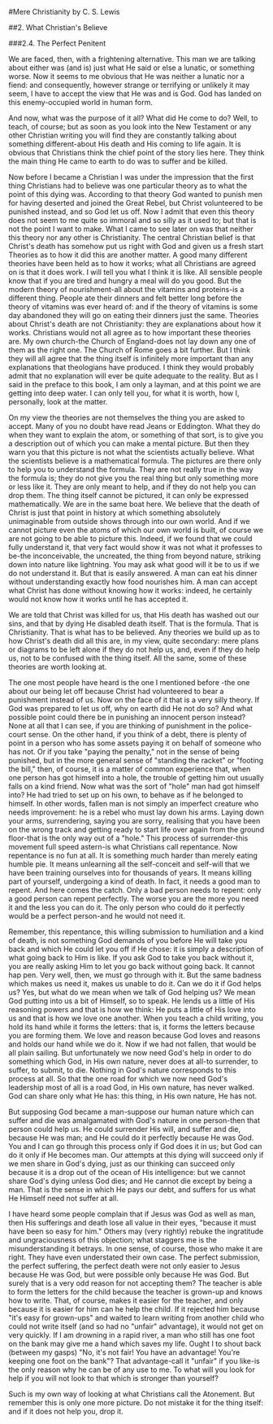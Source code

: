 #Mere Christianity 
by C. S. Lewis

##2. What Christian's Believe

###2.4. The Perfect Penitent

We are faced, then, with a frightening alternative. This man we are talking about either was (and is) just what He said or else a lunatic, or something worse. Now it seems to me obvious that He was neither a lunatic nor a fiend: and consequently, however strange or terrifying or unlikely it may seem, I have to accept the view that He was and is God. God has landed on this enemy-occupied world in human form.

And now, what was the purpose of it all? What did He come to do? Well, to teach, of course; but as soon as you look into the New Testament or any other Christian writing you will find they are constantly talking about something different-about His death and His coming to life again. It is obvious that Christians think the chief point of the story lies here. They think the main thing He came to earth to do was to suffer and be killed.

Now before I became a Christian I was under the impression that the first thing Christians had to believe was one particular theory as to what the point of this dying was. According to that theory God wanted to punish men for having deserted and joined the Great Rebel, but Christ volunteered to be punished instead, and so God let us off. Now I admit that even this theory does not seem to me quite so immoral and so silly as it used to; but that is not the point I want to make. What I came to see later on was that neither this theory nor any other is Christianity. The central Christian belief is that Christ's death has somehow put us right with God and given us a fresh start Theories as to how it did this are another matter. A good many different theories have been held as to how it works; what all Christians are agreed on is that it does work. I will tell you what I think it is like. All sensible people know that if you are tired and hungry a meal will do you good. But the modern theory of nourishment-all about the vitamins and proteins-is a different thing. People ate their dinners and felt better long before the theory of vitamins was ever heard of: and if the theory of vitamins is some day abandoned they will go on eating their dinners just the same. Theories about Christ's death are not Christianity: they are explanations about how it works. Christians would not all agree as to how important these theories are. My own church-the Church of England-does not lay down any one of them as the right one. The Church of Rome goes a bit further. But I think they will all agree that the thing itself is infinitely more important than any explanations that theologians have produced. I think they would probably admit that no explanation will ever be quite adequate to the reality. But as I said in the preface to this book, I am only a layman, and at this point we are getting into deep water. I can only tell you, for what it is worth, how I, personally, look at the matter.

On my view the theories are not themselves the thing you are asked to accept. Many of you no doubt have read Jeans or Eddington. What they do when they want to explain the atom, or something of that sort, is to give you a description out of which you can make a mental picture. But then they warn you that this picture is not what the scientists actually believe. What the scientists believe is a mathematical formula. The pictures are there only to help you to understand the formula. They are not really true in the way the formula is; they do not give you the real thing but only something more or less like it. They are only meant to help, and if they do not help you can drop them. The thing itself cannot be pictured, it can only be expressed mathematically. We are in the same boat here. We believe that the death of Christ is just that point in history at which something absolutely unimaginable from outside shows through into our own world. And if we cannot picture even the atoms of which our own world is built, of course we are not going to be able to picture this. Indeed, if we found that we could fully understand it, that very fact would show it was not what it professes to be-the inconceivable, the uncreated, the thing from beyond nature, striking down into nature like lightning. You may ask what good will it be to us if we do not understand it. But that is easily answered. A man can eat his dinner without understanding exactly how food nourishes him. A man can accept what Christ has done without knowing how it works: indeed, he certainly would not know how it works until he has accepted it.

We are told that Christ was killed for us, that His death has washed out our sins, and that by dying He disabled death itself. That is the formula. That is Christianity. That is what has to be believed. Any theories we build up as to how Christ's death did all this are, in my view, quite secondary: mere plans or diagrams to be left alone if they do not help us, and, even if they do help us, not to be confused with the thing itself. All the same, some of these theories are worth looking at.

The one most people have heard is the one I mentioned before -the one about our being let off because Christ had volunteered to bear a punishment instead of us. Now on the face of it that is a very silly theory. If God was prepared to let us off, why on earth did He not do so? And what possible point could there be in punishing an innocent person instead? None at all that I can see, if you are thinking of punishment in the police-court sense. On the other hand, if you think of a debt, there is plenty of point in a person who has some assets paying it on behalf of someone who has not. Or if you take "paying the penalty," not in the sense of being punished, but in the more general sense of "standing the racket" or "footing the bill," then, of course, it is a matter of common experience that, when one person has got himself into a hole, the trouble of getting him out usually falls on a kind friend. Now what was the sort of "hole" man had got himself into? He had tried to set up on his own, to behave as if he belonged to himself. In other words, fallen man is not simply an imperfect creature who needs improvement: he is a rebel who must lay down his arms. Laying down your arms, surrendering, saying you are sorry, realising that you have been on the wrong track and getting ready to start life over again from the ground floor-that is the only way out of a "hole." This process of surrender-this movement full speed astern-is what Christians call repentance. Now repentance is no fun at all. It is something much harder than merely eating humble pie. It means unlearning all the self-conceit and self-will that we have been training ourselves into for thousands of years. It means killing part of yourself, undergoing a kind of death. In fact, it needs a good man to repent. And here comes the catch. Only a bad person needs to repent: only a good person can repent perfectly. The worse you are the more you need it and the less you can do it. The only person who could do it perfectly would be a perfect person-and he would not need it.

Remember, this repentance, this willing submission to humiliation and a kind of death, is not something God demands of you before He will take you back and which He could let you off if He chose: it is simply a description of what going back to Him is like. If you ask God to take you back without it, you are really asking Him to let you go back without going back. It cannot hap pen. Very well, then, we must go through with it. But the same badness which makes us need it, makes us unable to do it. Can we do it if God helps us? Yes, but what do we mean when we talk of God helping us? We mean God putting into us a bit of Himself, so to speak. He lends us a little of His reasoning powers and that is how we think: He puts a little of His love into us and that is how we love one another. When you teach a child writing, you hold its hand while it forms the letters: that is, it forms the letters because you are forming them. We love and reason because God loves and reasons and holds our hand while we do it. Now if we had not fallen, that would be all plain sailing. But unfortunately we now need God's help in order to do something which God, in His own nature, never does at all-to surrender, to suffer, to submit, to die. Nothing in God's nature corresponds to this process at all. So that the one road for which we now need God's leadership most of all is a road God, in His own nature, has never walked. God can share only what He has: this thing, in His own nature, He has not.

But supposing God became a man-suppose our human nature which can suffer and die was amalgamated with God's nature in one person-then that person could help us. He could surrender His will, and suffer and die, because He was man; and He could do it perfectly because He was God. You and I can go through this process only if God does it in us; but God can do it only if He becomes man. Our attempts at this dying will succeed only if we men share in God's dying, just as our thinking can succeed only because it is a drop out of the ocean of His intelligence: but we cannot share God's dying unless God dies; and He cannot die except by being a man. That is the sense in which He pays our debt, and suffers for us what He Himself need not suffer at all.

I have heard some people complain that if Jesus was God as well as man, then His sufferings and death lose all value in their eyes, "because it must have been so easy for him." Others may (very rightly) rebuke the ingratitude and ungraciousness of this objection; what staggers me is the misunderstanding it betrays. In one sense, of course, those who make it are right. They have even understated their own case. The perfect submission, the perfect suffering, the perfect death were not only easier to Jesus because He was God, but were possible only because He was God. But surely that is a very odd reason for not accepting them? The teacher is able to form the letters for the child because the teacher is grown-up and knows how to write. That, of course, makes it easier for the teacher, and only because it is easier for him can he help the child. If it rejected him because "it's easy for grown-ups" and waited to learn writing from another child who could not write itself (and so had no "unfair" advantage), it would not get on very quickly. If I am drowning in a rapid river, a man who still has one foot on the bank may give me a hand which saves my life. Ought I to shout back (between my gasps) "No, it's not fair! You have an advantage! You're keeping one foot on the bank"? That advantage-call it "unfair" if you like-is the only reason why he can be of any use to me. To what will you look for help if you will not look to that which is stronger than yourself?

Such is my own way of looking at what Christians call the Atonement. But remember this is only one more picture. Do not mistake it for the thing itself: and if it does not help you, drop it.